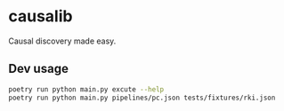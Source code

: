 # causalib

Causal discovery made easy.

## Dev usage

```bash
poetry run python main.py excute --help
poetry run python main.py pipelines/pc.json tests/fixtures/rki.json
```
